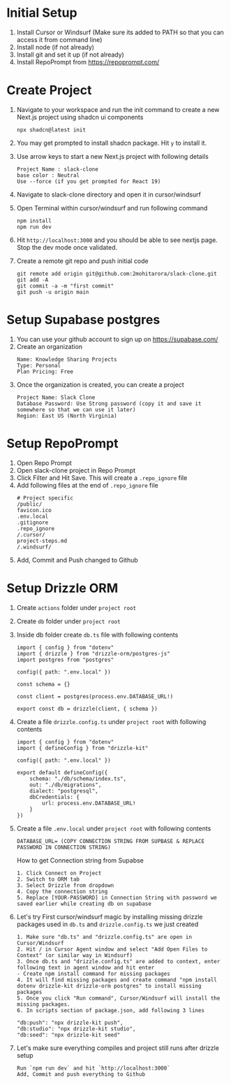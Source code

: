 # Initial Setup

1. Install Cursor or Windsurf (Make sure its added to PATH so that you can access it from command line)
2. Install node (if not already)
3. Install git and set it up (if not already)
4. Install RepoPrompt from https://repoprompt.com/ 

# Create Project

1. Navigate to your workspace and run the init command to create a new Next.js project using shadcn ui components 

    ```npx shadcn@latest init```

2. You may get prompted to install shadcn package. Hit `y` to install it.

3. Use arrow keys to start a new Next.js project with following details
    ```
    Project Name : slack-clone 
    base color : Neutral
    Use --force (if you get prompted for React 19)
    ```

4. Navigate to slack-clone directory and open it in cursor/windsurf

5. Open Terminal within cursor/windsurf and run following command

    ```
    npm install 
    npm run dev
    ```
6. Hit `http://localhost:3000` and you should be able to see nextjs page. Stop the dev mode once validated.

7. Create a remote git repo and push initial code

    ```
    git remote add origin git@github.com:2mohitarora/slack-clone.git
    git add -A
    git commit -a -m "first commit"
    git push -u origin main
    ```
# Setup Supabase postgres

1. You can use your github account to sign up on https://supabase.com/
2. Create an organization
    ```
    Name: Knowledge Sharing Projects
    Type: Personal
    Plan Pricing: Free
    ```
3. Once the organization is created, you can create a project
    ```
    Project Name: Slack Clone
    Database Password: Use Strong password (copy it and save it somewhere so that we can use it later)
    Region: East US (North Virginia)
    ```
# Setup RepoPrompt

1. Open Repo Prompt
2. Open slack-clone project in Repo Prompt
3. Click Filter and Hit Save. This will create a `.repo_ignore` file
4. Add following files at the end of `.repo_ignore` file
    ```
    # Project specific
    /public/
    favicon.ico
    .env.local
    .gitignore
    .repo_ignore
    /.cursor/
    project-steps.md
    /.windsurf/
    ```
5. Add, Commit and Push changed to Github

# Setup Drizzle ORM

1. Create `actions` folder under `project root`
2. Create `db` folder under `project root`
3. Inside db folder create `db.ts` file with following contents

    ```
    import { config } from "dotenv"
    import { drizzle } from "drizzle-orm/postgres-js"
    import postgres from "postgres"

    config({ path: ".env.local" })

    const schema = {}

    const client = postgres(process.env.DATABASE_URL!)

    export const db = drizzle(client, { schema })
    ```
4. Create a file `drizzle.config.ts` under `project root` with following contents
    ```
    import { config } from "dotenv"
    import { defineConfig } from "drizzle-kit"

    config({ path: ".env.local" })

    export default defineConfig({
        schema: "./db/schema/index.ts",
        out: "./db/migrations",
        dialect: "postgresql",
        dbCredentials: {
            url: process.env.DATABASE_URL!
        }
    })
    ```
5. Create a file `.env.local` under `project root` with following contents
    ```
    DATABASE_URL= (COPY CONNECTION STRING FROM SUPBASE & REPLACE PASSWORD IN CONNECTION STRING)
    ```
    How to get Connection string from Supabse
    ```
    1. Click Connect on Project
    2. Switch to ORM tab
    3. Select Drizzle from dropdown
    4. Copy the connection string
    5. Replace [YOUR-PASSWORD] in Connection String with password we saved earlier while creating db on supabase
    ```
6. Let's try First cursor/windsurf magic by installing missing drizzle packages used in `db.ts` and `drizzle.config.ts` we just created
    ```
    1. Make sure "db.ts" and "drizzle.config.ts" are open in Cursor/Windsurf
    2. Hit / in Cursor Agent window and select "Add Open Files to Context" (or similar way in Windsurf)
    3. Once db.ts and "drizzle.config.ts" are added to context, enter following text in agent window and hit enter
    - Create npm install command for missing packages
    4. It will find missing packages and create command "npm install dotenv drizzle-kit drizzle-orm postgres" to install missing packages
    5. Once you click "Run command", Cursor/Windsurf will install the missing packages.
    6. In scripts section of package.json, add following 3 lines
    
    "db:push": "npx drizzle-kit push",
    "db:studio": "npx drizzle-kit studio",
    "db:seed": "npx drizzle-kit seed"
    ```
7. Let's make sure everything compiles and project still runs after drizzle setup
    ```
    Run `npm run dev` and hit `http://localhost:3000`
    Add, Commit and push everything to Github
    ```
